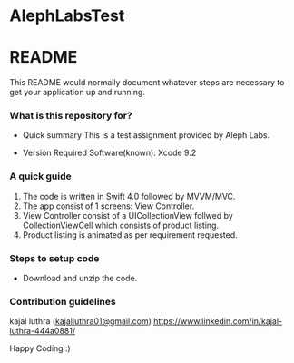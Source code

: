 # AlephLabsTest
# README #

This README would normally document whatever steps are necessary to get your application up and running.

### What is this repository for? ###

* Quick summary
This is a test assignment provided by Aleph Labs.

* Version Required Software(known):
Xcode 9.2


### A quick guide ####
1. The code is written in Swift 4.0 followed by MVVM/MVC.
2. The app consist of 1 screens: View Controller.
3. View Controller consist of a UICollectionView follwed by CollectionViewCell which consists of product listing.
4. Product listing is animated as per requirement requested.

### Steps to setup code ###

* Download and unzip the code.



### Contribution guidelines ###
kajal luthra (kajalluthra01@gmail.com)
https://www.linkedin.com/in/kajal-luthra-444a0881/

Happy Coding :)
